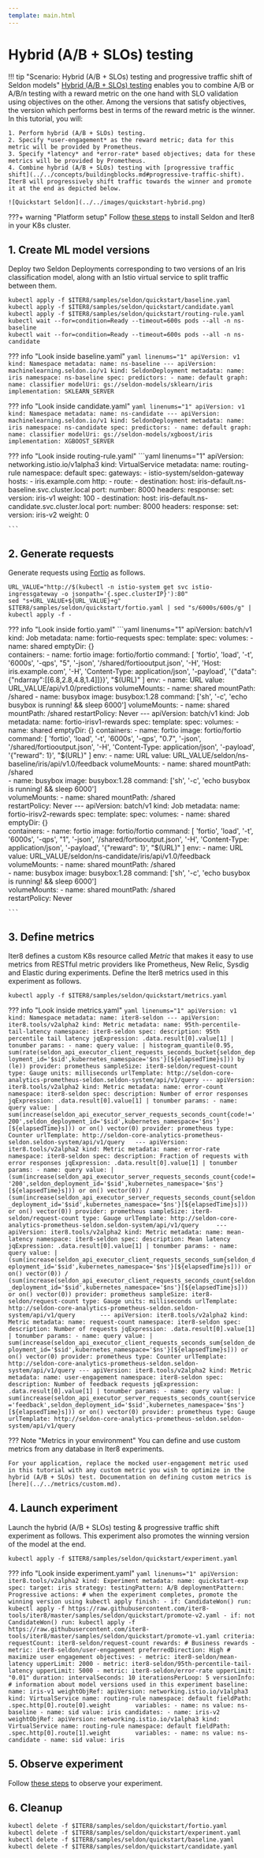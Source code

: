 ```yaml
---
template: main.html
---
```


# Hybrid (A/B + SLOs) testing

!!! tip "Scenario: Hybrid (A/B + SLOs) testing and progressive traffic shift of Seldon models"
    [Hybrid (A/B + SLOs) testing](../../concepts/buildingblocks.md#hybrid-ab-slos-testing) enables you to combine A/B or A/B/n testing with a reward metric on the one hand with SLO validation using objectives on the other. Among the versions that satisfy objectives, the version which performs best in terms of the reward metric is the winner. In this tutorial, you will:

    1. Perform hybrid (A/B + SLOs) testing.
    2. Specify *user-engagement* as the reward metric; data for this metric will be provided by Prometheus.
    3. Specify *latency* and *error-rate* based objectives; data for these metrics will be provided by Prometheus.
    4. Combine hybrid (A/B + SLOs) testing with [progressive traffic shift](../../concepts/buildingblocks.md#progressive-traffic-shift). Iter8 will progressively shift traffic towards the winner and promote it at the end as depicted below.
    
    ![Quickstart Seldon](../../images/quickstart-hybrid.png)
    
???+ warning "Platform setup"
    Follow [these steps](platform-setup.md) to install Seldon and Iter8 in your K8s cluster.

## 1. Create ML model versions
Deploy two Seldon Deployments corresponding to two versions of an Iris classification model, along with an Istio virtual service to split traffic between them.

```shell
kubectl apply -f $ITER8/samples/seldon/quickstart/baseline.yaml
kubectl apply -f $ITER8/samples/seldon/quickstart/candidate.yaml
kubectl apply -f $ITER8/samples/seldon/quickstart/routing-rule.yaml
kubectl wait --for=condition=Ready --timeout=600s pods --all -n ns-baseline
kubectl wait --for=condition=Ready --timeout=600s pods --all -n ns-candidate
```

??? info "Look inside baseline.yaml"
    ```yaml linenums="1"
    apiVersion: v1
    kind: Namespace
    metadata:
      name: ns-baseline
    ---
    apiVersion: machinelearning.seldon.io/v1
    kind: SeldonDeployment
    metadata:
      name: iris
      namespace: ns-baseline
    spec:
      predictors:
      - name: default
        graph:
          name: classifier
          modelUri: gs://seldon-models/sklearn/iris
          implementation: SKLEARN_SERVER
    ```

??? info "Look inside candidate.yaml"
    ```yaml linenums="1"
    apiVersion: v1
    kind: Namespace
    metadata:
        name: ns-candidate
    ---
    apiVersion: machinelearning.seldon.io/v1
    kind: SeldonDeployment
    metadata:
      name: iris
      namespace: ns-candidate
    spec:
      predictors:
      - name: default
        graph:
          name: classifier
          modelUri: gs://seldon-models/xgboost/iris
          implementation: XGBOOST_SERVER
    ```

??? info "Look inside routing-rule.yaml"
    ```yaml linenums="1"
    apiVersion: networking.istio.io/v1alpha3
    kind: VirtualService
    metadata:
      name: routing-rule
      namespace: default
    spec:
      gateways:
      - istio-system/seldon-gateway
      hosts:
      - iris.example.com
      http:
      - route:
        - destination:
            host: iris-default.ns-baseline.svc.cluster.local
            port:
              number: 8000
          headers:
            response:
              set:
                version: iris-v1
          weight: 100
        - destination:
            host: iris-default.ns-candidate.svc.cluster.local
            port:
              number: 8000
          headers:
            response:
              set:
                version: iris-v2
          weight: 0

    ```

## 2. Generate requests
Generate requests using [Fortio](https://github.com/fortio/fortio) as follows.

```shell
URL_VALUE="http://$(kubectl -n istio-system get svc istio-ingressgateway -o jsonpath='{.spec.clusterIP}'):80"
sed "s+URL_VALUE+${URL_VALUE}+g" $ITER8/samples/seldon/quickstart/fortio.yaml | sed "s/6000s/600s/g" | kubectl apply -f -
```

??? info "Look inside fortio.yaml"
    ```yaml linenums="1"
    apiVersion: batch/v1
    kind: Job
    metadata:
      name: fortio-requests
    spec:
      template:
        spec:
          volumes:
          - name: shared
            emptyDir: {}    
          containers:
          - name: fortio
            image: fortio/fortio
            command: [ 'fortio', 'load', '-t', '6000s', '-qps', "5", '-json', '/shared/fortiooutput.json', '-H', 'Host: iris.example.com', '-H', 'Content-Type: application/json', '-payload', '{"data": {"ndarray":[[6.8,2.8,4.8,1.4]]}}',  "$(URL)" ]
            env:
            - name: URL
              value: URL_VALUE/api/v1.0/predictions
            volumeMounts:
            - name: shared
              mountPath: /shared         
          - name: busybox
            image: busybox:1.28
            command: ['sh', '-c', 'echo busybox is running! && sleep 6000']          
            volumeMounts:
            - name: shared
              mountPath: /shared       
          restartPolicy: Never
    ---
    apiVersion: batch/v1
    kind: Job
    metadata:
      name: fortio-irisv1-rewards
    spec:
      template:
        spec:
          volumes:
          - name: shared
            emptyDir: {}    
          containers:
          - name: fortio
            image: fortio/fortio
            command: [ 'fortio', 'load', '-t', '6000s', '-qps', "0.7", '-json', '/shared/fortiooutput.json', '-H', 'Content-Type: application/json', '-payload', '{"reward": 1}',  "$(URL)" ]
            env:
            - name: URL
              value: URL_VALUE/seldon/ns-baseline/iris/api/v1.0/feedback
            volumeMounts:
            - name: shared
              mountPath: /shared         
          - name: busybox
            image: busybox:1.28
            command: ['sh', '-c', 'echo busybox is running! && sleep 6000']          
            volumeMounts:
            - name: shared
              mountPath: /shared       
          restartPolicy: Never
    ---
    apiVersion: batch/v1
    kind: Job
    metadata:
      name: fortio-irisv2-rewards
    spec:
      template:
        spec:
          volumes:
          - name: shared
            emptyDir: {}    
          containers:
          - name: fortio
            image: fortio/fortio
            command: [ 'fortio', 'load', '-t', '6000s', '-qps', "1", '-json', '/shared/fortiooutput.json', '-H', 'Content-Type: application/json', '-payload', '{"reward": 1}',  "$(URL)" ]
            env:
            - name: URL
              value: URL_VALUE/seldon/ns-candidate/iris/api/v1.0/feedback
            volumeMounts:
            - name: shared
              mountPath: /shared         
          - name: busybox
            image: busybox:1.28
            command: ['sh', '-c', 'echo busybox is running! && sleep 6000']          
            volumeMounts:
            - name: shared
              mountPath: /shared       
          restartPolicy: Never
    
    ```

## 3. Define metrics
Iter8 defines a custom K8s resource called *Metric* that makes it easy to use metrics from RESTful metric providers like Prometheus, New Relic, Sysdig and Elastic during experiments. 
Define the Iter8 metrics used in this experiment as follows.

```shell
kubectl apply -f $ITER8/samples/seldon/quickstart/metrics.yaml
```

??? info "Look inside metrics.yaml"
    ```yaml linenums="1"
    apiVersion: v1
    kind: Namespace
    metadata:
      name: iter8-seldon
    ---
    apiVersion: iter8.tools/v2alpha2
    kind: Metric
    metadata:
      name: 95th-percentile-tail-latency
      namespace: iter8-seldon
    spec:
      description: 95th percentile tail latency
      jqExpression: .data.result[0].value[1] | tonumber
      params:
      - name: query
        value: |
          histogram_quantile(0.95, sum(rate(seldon_api_executor_client_requests_seconds_bucket{seldon_deployment_id='$sid',kubernetes_namespace='$ns'}[${elapsedTime}s])) by (le))
      provider: prometheus
      sampleSize: iter8-seldon/request-count
      type: Gauge
      units: milliseconds
      urlTemplate: http://seldon-core-analytics-prometheus-seldon.seldon-system/api/v1/query
    ---
    apiVersion: iter8.tools/v2alpha2
    kind: Metric
    metadata:
      name: error-count
      namespace: iter8-seldon
    spec:
      description: Number of error responses
      jqExpression: .data.result[0].value[1] | tonumber
      params:
      - name: query
        value: |
          sum(increase(seldon_api_executor_server_requests_seconds_count{code!='200',seldon_deployment_id='$sid',kubernetes_namespace='$ns'}[${elapsedTime}s])) or on() vector(0)
      provider: prometheus
      type: Counter
      urlTemplate: http://seldon-core-analytics-prometheus-seldon.seldon-system/api/v1/query  
    ---
    apiVersion: iter8.tools/v2alpha2
    kind: Metric
    metadata:
      name: error-rate
      namespace: iter8-seldon
    spec:
      description: Fraction of requests with error responses
      jqExpression: .data.result[0].value[1] | tonumber
      params:
      - name: query
        value: |
          (sum(increase(seldon_api_executor_server_requests_seconds_count{code!='200',seldon_deployment_id='$sid',kubernetes_namespace='$ns'}[${elapsedTime}s])) or on() vector(0)) / (sum(increase(seldon_api_executor_server_requests_seconds_count{seldon_deployment_id='$sid',kubernetes_namespace='$ns'}[${elapsedTime}s])) or on() vector(0))
      provider: prometheus
      sampleSize: iter8-seldon/request-count
      type: Gauge
      urlTemplate: http://seldon-core-analytics-prometheus-seldon.seldon-system/api/v1/query    
    ---
    apiVersion: iter8.tools/v2alpha2
    kind: Metric
    metadata:
      name: mean-latency
      namespace: iter8-seldon
    spec:
      description: Mean latency
      jqExpression: .data.result[0].value[1] | tonumber
      params:
      - name: query
        value: |
          (sum(increase(seldon_api_executor_client_requests_seconds_sum{seldon_deployment_id='$sid',kubernetes_namespace='$ns'}[${elapsedTime}s])) or on() vector(0)) / (sum(increase(seldon_api_executor_client_requests_seconds_count{seldon_deployment_id='$sid',kubernetes_namespace='$ns'}[${elapsedTime}s])) or on() vector(0))
      provider: prometheus
      sampleSize: iter8-seldon/request-count
      type: Gauge
      units: milliseconds
      urlTemplate: http://seldon-core-analytics-prometheus-seldon.seldon-system/api/v1/query      
    ---
    apiVersion: iter8.tools/v2alpha2
    kind: Metric
    metadata:
      name: request-count
      namespace: iter8-seldon
    spec:
      description: Number of requests
      jqExpression: .data.result[0].value[1] | tonumber
      params:
      - name: query
        value: |
          sum(increase(seldon_api_executor_client_requests_seconds_sum{seldon_deployment_id='$sid',kubernetes_namespace='$ns'}[${elapsedTime}s])) or on() vector(0)
      provider: prometheus
      type: Counter
      urlTemplate: http://seldon-core-analytics-prometheus-seldon.seldon-system/api/v1/query
    ---
    apiVersion: iter8.tools/v2alpha2
    kind: Metric
    metadata:
      name: user-engagement
      namespace: iter8-seldon
    spec:
      description: Number of feedback requests
      jqExpression: .data.result[0].value[1] | tonumber
      params:
      - name: query
        value: |
          sum(increase(seldon_api_executor_server_requests_seconds_count{service='feedback',seldon_deployment_id='$sid',kubernetes_namespace='$ns'}[${elapsedTime}s])) or on() vector(0)
      provider: prometheus
      type: Gauge
      urlTemplate: http://seldon-core-analytics-prometheus-seldon.seldon-system/api/v1/query
    ```

??? Note "Metrics in your environment"
    You can define and use custom metrics from any database in Iter8 experiments. 
       
    For your application, replace the mocked user-engagement metric used in this tutorial with any custom metric you wish to optimize in the hybrid (A/B + SLOs) test. Documentation on defining custom metrics is [here](../../metrics/custom.md).

## 4. Launch experiment
Launch the hybrid (A/B + SLOs) testing & progressive traffic shift experiment as follows. This experiment also promotes the winning version of the model at the end.

```shell
kubectl apply -f $ITER8/samples/seldon/quickstart/experiment.yaml
```

??? info "Look inside experiment.yaml"
    ```yaml linenums="1"
    apiVersion: iter8.tools/v2alpha2
    kind: Experiment
    metadata:
      name: quickstart-exp
    spec:
      target: iris
      strategy:
        testingPattern: A/B
        deploymentPattern: Progressive
        actions:
          # when the experiment completes, promote the winning version using kubectl apply
          finish:
          - if: CandidateWon()
            run: kubectl apply -f https://raw.githubusercontent.com/iter8-tools/iter8/master/samples/seldon/quickstart/promote-v2.yaml
          - if: not CandidateWon()
            run: kubectl apply -f https://raw.githubusercontent.com/iter8-tools/iter8/master/samples/seldon/quickstart/promote-v1.yaml
      criteria:
        requestCount: iter8-seldon/request-count
        rewards: # Business rewards
        - metric: iter8-seldon/user-engagement
          preferredDirection: High # maximize user engagement
        objectives:
        - metric: iter8-seldon/mean-latency
          upperLimit: 2000
        - metric: iter8-seldon/95th-percentile-tail-latency
          upperLimit: 5000
        - metric: iter8-seldon/error-rate
          upperLimit: "0.01"
      duration:
        intervalSeconds: 10
        iterationsPerLoop: 5
      versionInfo:
        # information about model versions used in this experiment
        baseline:
          name: iris-v1
          weightObjRef:
            apiVersion: networking.istio.io/v1alpha3
            kind: VirtualService
            name: routing-rule
            namespace: default
            fieldPath: .spec.http[0].route[0].weight      
          variables:
          - name: ns
            value: ns-baseline
          - name: sid
            value: iris
        candidates:
        - name: iris-v2
          weightObjRef:
            apiVersion: networking.istio.io/v1alpha3
            kind: VirtualService
            name: routing-rule
            namespace: default
            fieldPath: .spec.http[0].route[1].weight      
          variables:
          - name: ns
            value: ns-candidate
          - name: sid
            value: iris   
    ```

## 5. Observe experiment
Follow [these steps](../../getting-started/first-experiment.md#3-observe-experiment) to observe your experiment.
    
## 6. Cleanup
```shell
kubectl delete -f $ITER8/samples/seldon/quickstart/fortio.yaml
kubectl delete -f $ITER8/samples/seldon/quickstart/experiment.yaml
kubectl delete -f $ITER8/samples/seldon/quickstart/baseline.yaml
kubectl delete -f $ITER8/samples/seldon/quickstart/candidate.yaml
```
